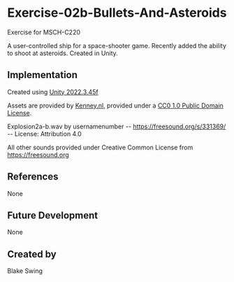 # Exercise-02b-Bullets-And-Asteroids

Exercise for MSCH-C220

A user-controlled ship for a space-shooter game. Recently added the ability to shoot at asteroids. Created in Unity.

## Implementation

Created using [Unity 2022.3.45f](https://unity.com)

Assets are provided by [Kenney.nl](https://kenney.nl/assets/space-shooter-extension), provided under a [CC0 1.0 Public Domain License](https://creativecommons.org/publicdomain/zero/1.0/).

Explosion2a-b.wav by usernamenumber -- https://freesound.org/s/331369/ -- License: Attribution 4.0

All other sounds provided under Creative Common License from https://freesound.org

## References
None

## Future Development
None

## Created by
Blake Swing
